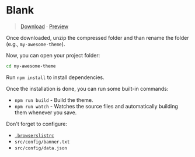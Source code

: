 # Blank

> [Download](https://github.com/bloggerpack/bloggerpack/releases/download/v1.0.0-beta.5/blank-1.0.0-beta.5.zip) · [Preview](https://bp-blank.blogspot.com/)

Once downloaded, unzip the compressed folder and than rename the folder (e.g., `my-awesome-theme`).

Now, you can open your project folder:

```bash
cd my-awesome-theme
```

Run `npm install` to install dependencies.

Once the installation is done, you can run some built-in commands:

- `npm run build` - Build the theme.
- `npm run watch` - Watches the source files and automatically building them whenever you save.

Don't forget to configure:

- [`.browserslistrc`](https://github.com/browserslist/browserslist)
- `src/config/banner.txt`
- `src/config/data.json`
